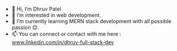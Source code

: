 - 👋 Hi, I’m Dhruv Patel
- 👀 I’m interested in web development.
- 🌱 I’m currently learning MERN stack development with all possible passion 😊.
- 📫 You can connect or contact with me here : www.linkedin.com/in/dhruv-full-stack-dev

<!---
Dhruv71/Dhruv71 is a ✨ special ✨ repository because its `README.md` (this file) appears on your GitHub profile.
You can click the Preview link to take a look at your changes.
--->
